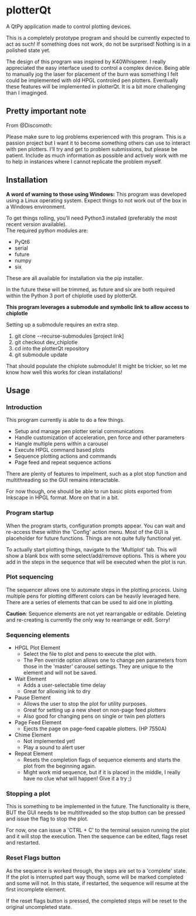 # plotterQt
A QtPy application made to control plotting devices.

This is a completely prototype program and should be currently expected to act as such!
If something does not work, do not be surprised! Nothing is in a polished state yet. <br>

The design of this program was inspired by K40Whisperer. I really appreciated the easy interface used to control a complex device. Being able to manually jog the laser for placement of the burn was something I felt could be implemented with old HPGL controled pen plotters. Eventually these features will be implemented in plotterQt. It is a bit more challenging than I imaginged.

## Pretty important note
From @Discomoth:

Please make sure to log problems experienced with this program. This is a passion project but I want it to become something others can use to interact with pen plotters. I'll try and get to problem submissions, but please be patient. Include as much information as possible and actively work with me to help in instances where I cannot replicate the problem myself.

## Installation
**A word of warning to those using Windows:** This program was developed using a Linux operating system. Expect things to not work out of the box in a Windows environment.

To get things rolling, you'll need Python3 installed (preferably the most recent version available). <br>
The required python modules are:
* PyQt6
* serial
* future
* numpy
* six

These are all available for installation via the pip installer.

In the future these will be trimmed, as future and six are both required within the Python 3 port of chiplotle used by plotterQt. 

**This program leverages a submodule and symbolic link to allow access to chiplotle**

Setting up a submodule requires an extra step.

1. git clone --recurse-submodules [project link]
2. git checkout dev_chiplotle
3. cd into the plotterQt repository
4. git submodule update

That should populate the chiplote submodule! It might be trickier, so let me know how well this works for clean installations!

## Usage

### Introduction
This program currently is able to do a few things.
* Setup and manage pen plotter serial communications
* Handle customization of acceleration, pen force and other parameters
* Hangle multiple pens within a carousel
* Execute HPGL command based plots
* Sequence plotting actions and commands
* Page feed and repeat sequence actions

There are plenty of features to impelment, such as a plot stop function and multithreading so the GUI remains interactable. 

For now though, one should be able to run basic plots exported from Inkscape in HPGL format. More on that in a bit.

### Program startup
When the program starts, configuration prompts appear. You can wait and re-access these within the 'Config' action menu. 
Most of the GUI is placeholder for future functions. Things are not quite fully functional yet. 

To actually start plotting things, navigate to the 'Multiplot' tab. This will show a blank box with some select/add/remove options. This is where you add in the steps in the sequence that will be executed when the plot is run.

### Plot sequencing
The sequencer allows one to automate steps in the plotting process. Using multiple pens for plotting different colors can be heavily leveraged here. There are a series of elements that can be used to aid one in plotting. 

**Caution**: Sequence elements are not yet rearrangable or editable. Deleting and re-creating is currently the only way to rearrange or edit. Sorry! 

### Sequencing elements
* HPGL Plot Element
  * Select the file to plot and pens to execute the plot with. 
  * The Pen override option allows one to change pen parameters from those in the 'master' carousel settings. They are unique to the element and will not be saved. 
* Wait Element
  * Adds a user-selectable time delay
  * Great for allowing ink to dry
* Pause Element
  * Allows the user to stop the plot for utility purposes.
  * Great for setting up a new sheet on non-page feed plotters
  * Also good for changing pens on single or twin pen plotters
* Page Feed Element
  * Ejects the page on page-feed capable plotters. (HP 7550A)
* Chime Element
  * Not implemented yet!
  * Play a sound to alert user
* Repeat Element
  * Resets the completion flags of sequence elements and starts the plot from the beginning again. 
  * Might work mid sequence, but if it is placed in the middle, I really have no clue what will happen! Give it a try ;)

### Stopping a plot
This is something to be implemented in the future. The functionality is there, BUT the GUI needs to be multithreaded so the stop button can be pressed and issue the flag to stop the plot. 

For now, one can issue a 'CTRL + C' to the terminal session running the plot and it will stop the execution. Then the sequence can be edited, flags reset and restarted. 

### Reset Flags button
As the sequence is worked through, the steps are set to a 'complete' state. If the plot is interrupted part way though, some will be marked completed and some will not. In this state, if restarted, the sequence will resume at the first incomplete element. 

If the reset flags button is pressed, the completed steps will be reset to the original uncompleted state. 

